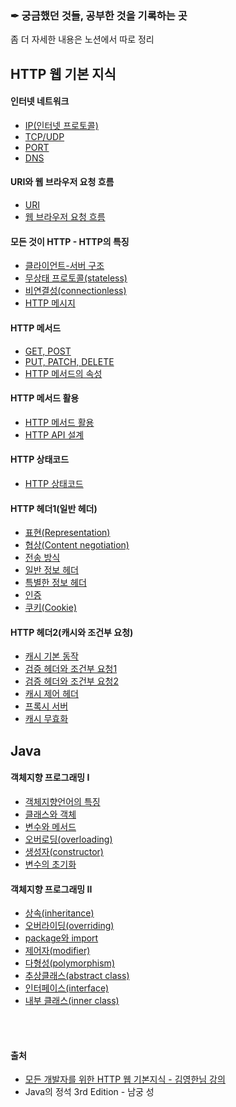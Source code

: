 
### ✒ 궁금했던 것들, 공부한 것을 기록하는 곳
좀 더 자세한 내용은 노션에서 따로 정리
<br/>

## HTTP 웹 기본 지식
#### 인터넷 네트워크 
* [IP(인터넷 프로토콜)](https://github.com/k9want/TIL/blob/main/HTTP%20%EC%9B%B9%20%EA%B8%B0%EB%B3%B8%20%EC%A7%80%EC%8B%9D/%EC%9D%B8%ED%84%B0%EB%84%B7%20%EB%84%A4%ED%8A%B8%EC%9B%8C%ED%81%AC/IP.md)
* [TCP/UDP](https://github.com/k9want/TIL/blob/main/HTTP%20%EC%9B%B9%20%EA%B8%B0%EB%B3%B8%20%EC%A7%80%EC%8B%9D/%EC%9D%B8%ED%84%B0%EB%84%B7%20%EB%84%A4%ED%8A%B8%EC%9B%8C%ED%81%AC/TCP_UDP.md)
* [PORT](https://github.com/k9want/TIL/blob/main/HTTP%20%EC%9B%B9%20%EA%B8%B0%EB%B3%B8%20%EC%A7%80%EC%8B%9D/%EC%9D%B8%ED%84%B0%EB%84%B7%20%EB%84%A4%ED%8A%B8%EC%9B%8C%ED%81%AC/PORT.md)
* [DNS](https://github.com/k9want/TIL/blob/main/HTTP%20%EC%9B%B9%20%EA%B8%B0%EB%B3%B8%20%EC%A7%80%EC%8B%9D/%EC%9D%B8%ED%84%B0%EB%84%B7%20%EB%84%A4%ED%8A%B8%EC%9B%8C%ED%81%AC/DNS.md)

#### URI와 웹 브라우저 요청 흐름
* [URI](https://github.com/k9want/TIL/blob/main/HTTP%20%EC%9B%B9%20%EA%B8%B0%EB%B3%B8%20%EC%A7%80%EC%8B%9D/URI%EC%99%80%20%EC%9B%B9%20%EB%B8%8C%EB%9D%BC%EC%9A%B0%EC%A0%80%20%EC%9A%94%EC%B2%AD%20%ED%9D%90%EB%A6%84/URI.md)
* [웹 브라우저 요청 흐름](https://github.com/k9want/TIL/blob/main/HTTP%20%EC%9B%B9%20%EA%B8%B0%EB%B3%B8%20%EC%A7%80%EC%8B%9D/URI%EC%99%80%20%EC%9B%B9%20%EB%B8%8C%EB%9D%BC%EC%9A%B0%EC%A0%80%20%EC%9A%94%EC%B2%AD%20%ED%9D%90%EB%A6%84/%EC%9B%B9%20%EB%B8%8C%EB%9D%BC%EC%9A%B0%EC%A0%80%20%EC%9A%94%EC%B2%AD%20%ED%9D%90%EB%A6%84.md)

#### 모든 것이 HTTP - HTTP의 특징 
* [클라이언트-서버 구조](https://github.com/k9want/TIL/blob/main/HTTP%20%EC%9B%B9%20%EA%B8%B0%EB%B3%B8%20%EC%A7%80%EC%8B%9D/%EB%AA%A8%EB%93%A0%20%EA%B2%83%EC%9D%B4%20HTTP/%ED%81%B4%EB%9D%BC%EC%9D%B4%EC%96%B8%ED%8A%B8%20%EC%84%9C%EB%B2%84%20%EA%B5%AC%EC%A1%B0.md)
* [무상태 프로토콜(stateless)](https://github.com/k9want/TIL/blob/main/HTTP%20%EC%9B%B9%20%EA%B8%B0%EB%B3%B8%20%EC%A7%80%EC%8B%9D/%EB%AA%A8%EB%93%A0%20%EA%B2%83%EC%9D%B4%20HTTP/%EB%AC%B4%EC%83%81%ED%83%9C(Stateless)%20%ED%94%84%EB%A1%9C%ED%86%A0%EC%BD%9C.md)
* [비연결성(connectionless)](https://github.com/k9want/TIL/blob/main/HTTP%20%EC%9B%B9%20%EA%B8%B0%EB%B3%B8%20%EC%A7%80%EC%8B%9D/%EB%AA%A8%EB%93%A0%20%EA%B2%83%EC%9D%B4%20HTTP/%EB%B9%84%EC%97%B0%EA%B2%B0%EC%84%B1(connectionless).md)
* [HTTP 메시지](https://github.com/k9want/TIL/blob/main/HTTP%20%EC%9B%B9%20%EA%B8%B0%EB%B3%B8%20%EC%A7%80%EC%8B%9D/%EB%AA%A8%EB%93%A0%20%EA%B2%83%EC%9D%B4%20HTTP/HTTP%EB%A9%94%EC%8B%9C%EC%A7%80.md)

#### HTTP 메서드
* [GET, POST](https://github.com/k9want/TIL/blob/main/HTTP%20%EC%9B%B9%20%EA%B8%B0%EB%B3%B8%20%EC%A7%80%EC%8B%9D/HTTP%20%EB%A9%94%EC%84%9C%EB%93%9C/HTTP%EB%A9%94%EC%84%9C%EB%93%9C-GET%2CPOST.md)
* [PUT, PATCH, DELETE](https://github.com/k9want/TIL/blob/main/HTTP%20%EC%9B%B9%20%EA%B8%B0%EB%B3%B8%20%EC%A7%80%EC%8B%9D/HTTP%20%EB%A9%94%EC%84%9C%EB%93%9C/HTTP%EB%A9%94%EC%84%9C%EB%93%9C-PUT%2CPATCH%2CDELETE.md)
* [HTTP 메서드의 속성](https://github.com/k9want/TIL/blob/main/HTTP%20%EC%9B%B9%20%EA%B8%B0%EB%B3%B8%20%EC%A7%80%EC%8B%9D/HTTP%20%EB%A9%94%EC%84%9C%EB%93%9C/HTTP%EB%A9%94%EC%84%9C%EB%93%9C%EC%86%8D%EC%84%B1.md)

#### HTTP 메서드 활용
* [HTTP 메서드 활용](https://github.com/k9want/TIL/blob/main/HTTP%20%EC%9B%B9%20%EA%B8%B0%EB%B3%B8%20%EC%A7%80%EC%8B%9D/HTTP%20%EB%A9%94%EC%84%9C%EB%93%9C%20%ED%99%9C%EC%9A%A9/HTTP%20%EB%A9%94%EC%84%9C%EB%93%9C%20%ED%99%9C%EC%9A%A9.md)
* [HTTP API 설계](https://github.com/k9want/TIL/blob/main/HTTP%20%EC%9B%B9%20%EA%B8%B0%EB%B3%B8%20%EC%A7%80%EC%8B%9D/HTTP%20%EB%A9%94%EC%84%9C%EB%93%9C%20%ED%99%9C%EC%9A%A9/HTTP%20API%20%EC%84%A4%EA%B3%84.md)

#### HTTP 상태코드 
* [HTTP 상태코드](https://github.com/k9want/TIL/blob/main/HTTP%20%EC%9B%B9%20%EA%B8%B0%EB%B3%B8%20%EC%A7%80%EC%8B%9D/HTTP%20%EC%83%81%ED%83%9C%EC%BD%94%EB%93%9C/HTTP%20%EC%83%81%ED%83%9C%EC%BD%94%EB%93%9C.md)

#### HTTP 헤더1(일반 헤더)
* [표현(Representation)](https://github.com/k9want/TIL/blob/main/HTTP%20%EC%9B%B9%20%EA%B8%B0%EB%B3%B8%20%EC%A7%80%EC%8B%9D/HTTP-Header(1)/Representation(%ED%91%9C%ED%98%84).md)
* [협상(Content negotiation)](https://github.com/k9want/TIL/blob/main/HTTP%20%EC%9B%B9%20%EA%B8%B0%EB%B3%B8%20%EC%A7%80%EC%8B%9D/HTTP-Header(1)/Content%20negotiation.md)
* [전송 방식](https://github.com/k9want/TIL/blob/main/HTTP%20%EC%9B%B9%20%EA%B8%B0%EB%B3%B8%20%EC%A7%80%EC%8B%9D/HTTP-Header(1)/%EC%A0%84%EC%86%A1%20%EB%B0%A9%EC%8B%9D.md)
* [일반 정보 헤더](https://github.com/k9want/TIL/blob/main/HTTP%20%EC%9B%B9%20%EA%B8%B0%EB%B3%B8%20%EC%A7%80%EC%8B%9D/HTTP-Header(1)/%EC%9D%BC%EB%B0%98%20%EC%A0%95%EB%B3%B4%20%ED%97%A4%EB%8D%94.md)
* [특별한 정보 헤더](https://github.com/k9want/TIL/blob/main/HTTP%20%EC%9B%B9%20%EA%B8%B0%EB%B3%B8%20%EC%A7%80%EC%8B%9D/HTTP-Header(1)/%ED%8A%B9%EB%B3%84%ED%95%9C%20%EC%A0%95%EB%B3%B4%20%ED%97%A4%EB%8D%94.md)
* [인증](https://github.com/k9want/TIL/blob/main/HTTP%20%EC%9B%B9%20%EA%B8%B0%EB%B3%B8%20%EC%A7%80%EC%8B%9D/HTTP-Header(1)/%EC%9D%B8%EC%A6%9D.md)
* [쿠키(Cookie)](https://github.com/k9want/TIL/blob/main/HTTP%20%EC%9B%B9%20%EA%B8%B0%EB%B3%B8%20%EC%A7%80%EC%8B%9D/HTTP-Header(1)/%EC%BF%A0%ED%82%A4.md)

#### HTTP 헤더2(캐시와 조건부 요청)
* [캐시 기본 동작](https://github.com/k9want/TIL/blob/main/HTTP%20%EC%9B%B9%20%EA%B8%B0%EB%B3%B8%20%EC%A7%80%EC%8B%9D/HTTP%20Header(2)/%EC%BA%90%EC%8B%9C%20%EA%B8%B0%EB%B3%B8%20%EB%8F%99%EC%9E%91.md)
* [검증 헤더와 조건부 요청1](https://github.com/k9want/TIL/blob/main/HTTP%20%EC%9B%B9%20%EA%B8%B0%EB%B3%B8%20%EC%A7%80%EC%8B%9D/HTTP%20Header(2)/%EA%B2%80%EC%A6%9D%20%ED%97%A4%EB%8D%94%EC%99%80%20%EC%A1%B0%EA%B1%B4%EB%B6%80%20%EC%9A%94%EC%B2%AD1.md)
* [검증 헤더와 조건부 요청2](https://github.com/k9want/TIL/blob/main/HTTP%20%EC%9B%B9%20%EA%B8%B0%EB%B3%B8%20%EC%A7%80%EC%8B%9D/HTTP%20Header(2)/%EA%B2%80%EC%A6%9D%20%ED%97%A4%EB%8D%94%EC%99%80%20%EC%A1%B0%EA%B1%B4%EB%B6%80%20%EC%9A%94%EC%B2%AD2.md)
* [캐시 제어 헤더](https://github.com/k9want/TIL/blob/main/HTTP%20%EC%9B%B9%20%EA%B8%B0%EB%B3%B8%20%EC%A7%80%EC%8B%9D/HTTP%20Header(2)/%EC%BA%90%EC%8B%9C%EC%99%80%20%EC%A1%B0%EA%B1%B4%EB%B6%80%20%EC%9A%94%EC%B2%AD%20%ED%97%A4%EB%8D%94.md)
* [프록시 서버](https://github.com/k9want/TIL/blob/main/HTTP%20%EC%9B%B9%20%EA%B8%B0%EB%B3%B8%20%EC%A7%80%EC%8B%9D/HTTP%20Header(2)/%ED%94%84%EB%A1%9D%EC%8B%9C%20%EC%BA%90%EC%8B%9C.md)
* [캐시 무효화](https://github.com/k9want/TIL/blob/main/HTTP%20%EC%9B%B9%20%EA%B8%B0%EB%B3%B8%20%EC%A7%80%EC%8B%9D/HTTP%20Header(2)/%EC%BA%90%EC%8B%9C%20%EB%AC%B4%ED%9A%A8%ED%99%94.md)


## Java
#### 객체지향 프로그래밍 I 
* [객체지향언어의 특징](https://github.com/k9want/TIL/blob/main/%EC%9E%90%EB%B0%94%20%EB%AC%B8%EB%B2%95/%EA%B0%9D%EC%B2%B4%EC%A7%80%ED%96%A5%ED%94%84%EB%A1%9C%EA%B7%B8%EB%9E%98%EB%B0%8DI/%EA%B0%9D%EC%B2%B4%EC%A7%80%ED%96%A5%EC%96%B8%EC%96%B4%ED%8A%B9%EC%A7%95.md)
* [클래스와 객체](https://github.com/k9want/TIL/blob/main/%EC%9E%90%EB%B0%94%20%EB%AC%B8%EB%B2%95/%EA%B0%9D%EC%B2%B4%EC%A7%80%ED%96%A5%ED%94%84%EB%A1%9C%EA%B7%B8%EB%9E%98%EB%B0%8DI/%ED%81%B4%EB%9E%98%EC%8A%A4%EC%99%80%EA%B0%9D%EC%B2%B4.md)
* [변수와 메서드](https://github.com/k9want/TIL/blob/main/%EC%9E%90%EB%B0%94%20%EB%AC%B8%EB%B2%95/%EA%B0%9D%EC%B2%B4%EC%A7%80%ED%96%A5%ED%94%84%EB%A1%9C%EA%B7%B8%EB%9E%98%EB%B0%8DI/%EB%B3%80%EC%88%98%EC%99%80%EB%A9%94%EC%84%9C%EB%93%9C.md)
* [오버로딩(overloading)](https://github.com/k9want/TIL/blob/main/%EC%9E%90%EB%B0%94%20%EB%AC%B8%EB%B2%95/%EA%B0%9D%EC%B2%B4%EC%A7%80%ED%96%A5%ED%94%84%EB%A1%9C%EA%B7%B8%EB%9E%98%EB%B0%8DI/%EC%98%A4%EB%B2%84%EB%A1%9C%EB%94%A9.md)
* [생성자(constructor)](https://github.com/k9want/TIL/blob/main/%EC%9E%90%EB%B0%94%20%EB%AC%B8%EB%B2%95/%EA%B0%9D%EC%B2%B4%EC%A7%80%ED%96%A5%ED%94%84%EB%A1%9C%EA%B7%B8%EB%9E%98%EB%B0%8DI/%EC%83%9D%EC%84%B1%EC%9E%90.md)
* [변수의 초기화](https://github.com/k9want/TIL/blob/main/%EC%9E%90%EB%B0%94%20%EB%AC%B8%EB%B2%95/%EA%B0%9D%EC%B2%B4%EC%A7%80%ED%96%A5%ED%94%84%EB%A1%9C%EA%B7%B8%EB%9E%98%EB%B0%8DI/%EB%B3%80%EC%88%98%EC%9D%98%20%EC%B4%88%EA%B8%B0%ED%99%94.md)

#### 객체지향 프로그래밍 II
* [상속(inheritance)](https://github.com/k9want/TIL/blob/main/%EC%9E%90%EB%B0%94%20%EB%AC%B8%EB%B2%95/%EA%B0%9D%EC%B2%B4%EC%A7%80%ED%96%A5%ED%94%84%EB%A1%9C%EA%B7%B8%EB%9E%98%EB%B0%8DII/%EC%83%81%EC%86%8D.md)
* [오버라이딩(overriding)](https://github.com/k9want/TIL/blob/main/%EC%9E%90%EB%B0%94%20%EB%AC%B8%EB%B2%95/%EA%B0%9D%EC%B2%B4%EC%A7%80%ED%96%A5%ED%94%84%EB%A1%9C%EA%B7%B8%EB%9E%98%EB%B0%8DII/%EC%98%A4%EB%B2%84%EB%9D%BC%EC%9D%B4%EB%94%A9.md)
* [package와 import](https://github.com/k9want/TIL/blob/main/%EC%9E%90%EB%B0%94%20%EB%AC%B8%EB%B2%95/%EA%B0%9D%EC%B2%B4%EC%A7%80%ED%96%A5%ED%94%84%EB%A1%9C%EA%B7%B8%EB%9E%98%EB%B0%8DII/package%EC%99%80import.md)
* [제어자(modifier)](https://github.com/k9want/TIL/blob/main/%EC%9E%90%EB%B0%94%20%EB%AC%B8%EB%B2%95/%EA%B0%9D%EC%B2%B4%EC%A7%80%ED%96%A5%ED%94%84%EB%A1%9C%EA%B7%B8%EB%9E%98%EB%B0%8DII/%EC%A0%9C%EC%96%B4%EC%9E%90(modifier).md)
* [다형성(polymorphism)](https://github.com/k9want/TIL/blob/main/%EC%9E%90%EB%B0%94%20%EB%AC%B8%EB%B2%95/%EA%B0%9D%EC%B2%B4%EC%A7%80%ED%96%A5%ED%94%84%EB%A1%9C%EA%B7%B8%EB%9E%98%EB%B0%8DII/%EB%8B%A4%ED%98%95%EC%84%B1.md)
* [추상클래스(abstract class)](https://github.com/k9want/TIL/blob/main/%EC%9E%90%EB%B0%94%20%EB%AC%B8%EB%B2%95/%EA%B0%9D%EC%B2%B4%EC%A7%80%ED%96%A5%ED%94%84%EB%A1%9C%EA%B7%B8%EB%9E%98%EB%B0%8DII/%EC%B6%94%EC%83%81%ED%81%B4%EB%9E%98%EC%8A%A4.md)
* [인터페이스(interface)](https://github.com/k9want/TIL/blob/main/%EC%9E%90%EB%B0%94%20%EB%AC%B8%EB%B2%95/%EA%B0%9D%EC%B2%B4%EC%A7%80%ED%96%A5%ED%94%84%EB%A1%9C%EA%B7%B8%EB%9E%98%EB%B0%8DII/%EC%9D%B8%ED%84%B0%ED%8E%98%EC%9D%B4%EC%8A%A4.md)
* [내부 클래스(inner class)](https://github.com/k9want/TIL/blob/main/%EC%9E%90%EB%B0%94%20%EB%AC%B8%EB%B2%95/%EA%B0%9D%EC%B2%B4%EC%A7%80%ED%96%A5%ED%94%84%EB%A1%9C%EA%B7%B8%EB%9E%98%EB%B0%8DII/%EB%82%B4%EB%B6%80%ED%81%B4%EB%9E%98%EC%8A%A4.md)


<br/>
<br/>

#### 출처
* [모든 개발자를 위한 HTTP 웹 기본지식 - 김영한님 강의](https://www.inflearn.com/course/http-%EC%9B%B9-%EB%84%A4%ED%8A%B8%EC%9B%8C%ED%81%AC)
* Java의 정석 3rd Edition - 남궁 성
